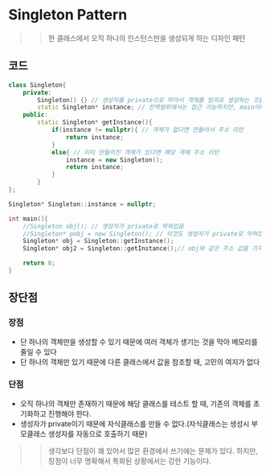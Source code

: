 # Singleton Pattern
>> 한 클래스에서 오직 하나의 인스턴스만을 생성되게 하는 디자인 패턴

## 코드
```c++
class Singleton{
    private:
        Singleton() {} // 생성자를 private으로 막아서 객체를 임의로 생성하는 것을 막음
        static Singleton* instance; // 전역범위에서는 접근 가능하지만, main이나 지역범위 안에서는 접근 불가
    public:
        static Singleton* getInstance(){
            if(instance != nullptr){ // 객체가 없다면 만들어서 주소 리턴
                return instance;
            }
            else{ // 이미 만들어진 객체가 있다면 해당 객체 주소 리턴
                instance = new Singleton();
                return instance;
            }
        }
};

Singleton* Singleton::instance = nullptr;

int main(){
    //Singleton obj(); // 생성자가 private로 막혀있음
    //Singleton* pobj = new Singleton(); // 이것도 생성자가 private로 막혀있어 불가능
    Singleton* obj = Singleton::getInstance();
    Singleton* obj2 = Singleton::getInstance();// obj와 같은 주소 값을 가지고 있음.

    return 0;
}
```

## 장단점
### 장점
* 단 하나의 객체만을 생성할 수 있기 때문에 여러 객체가 생기는 것을 막아 메모리를 줄일 수 있다
* 단 하나의 객체만 있기 때문에 다른 클래스에서 값을 참조할 때, 고민의 여지가 없다

### 단점
* 오직 하나의 객체만 존재하기 때문에 해당 클래스를 테스트 할 때, 기존의 객체를 초기화하고 진행해야 한다.
* 생성자가 private이기 때문에 자식클래스를 만들 수 없다.(자식클래스는 생성시 부모클래스 생성자를 자동으로 호출하기 때문)

>> 생각보다 단점이 꽤 있어서 많은 환경에서 쓰기에는 문제가 있다. 하지만, 장점이 너무 명확해서 특화된 상황에서는 강한 기능이다.